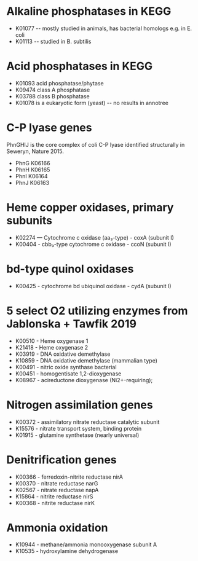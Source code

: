 # Alkaline phosphatases in KEGG
* K01077 -- mostly studied in animals, has bacterial homologs e.g. in E. coli
* K01113 -- studied in B. subtilis

# Acid phosphatases in KEGG 
* K01093 acid phosphatase/phytase
* K09474 class A phosphatase
* K03788 class B phosphatase
* K01078 is a eukaryotic form (yeast) -- no results in annotree

# C-P lyase genes
PhnGHIJ is the core complex of coli C-P lyase identified structurally in Seweryn, Nature 2015.
* PhnG K06166
* PhnH K06165
* PhnI K06164
* PhnJ K06163

# Heme copper oxidases, primary subunits
* K02274 — Cytochrome c oxidase (aa₃-type) - coxA (subunit I)
* K00404 - cbb₃-type cytochrome c oxidase - ccoN (subunit I)

# bd-type quinol oxidases
* K00425 - cytochrome bd ubiquinol oxidase - cydA (subunit I)

# 5 select O2 utilizing enzymes from Jablonska + Tawfik 2019
* K00510 - Heme oxygenase 1
* K21418 - Heme oxygenase 2
* K03919 - DNA oxidative demethylase 
* K10859 - DNA oxidative demethylase (mammalian type)
* K00491 - nitric oxide synthase bacterial
* K00451 - homogentisate 1,2-dioxygenase
* K08967 - acireductone dioxygenase (Ni2+-requiring);

# Nitrogen assimilation genes 
* K00372 - assimilatory nitrate reductase catalytic subunit
* K15576 - nitrate transport system, binding protein
* K01915 - glutamine synthetase (nearly universal)

# Denitrification genes
* K00366 - ferredoxin-nitrite reductase nirA
* K00370 - nitrate reductase narG
* K02567 - nitrate reductase napA
* K15864 - nitrite reductase nirS
* K00368 - nitrite reductase nirK

# Ammonia oxidation 
* K10944 - methane/ammonia monooxygenase subunit A
* K10535 - hydroxylamine dehydrogenase